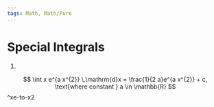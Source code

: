 ```yaml
---
tags: Math, Math/Pure
---
```

# Special Integrals

1)
$$
\int x e^{a x^{2}} \,\mathrm{d}x = \frac{1}{2 a}e^{a x^{2}} + c, 
\text{where constant } a \in \mathbb{R}
$$
^xe-to-x2
